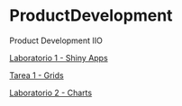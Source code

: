 # ProductDevelopment
Product Development IIO

<a href="https://github.com/HectorMendia/ProductDevelopment/tree/master/Lab1">Laboratorio 1 - Shiny Apps</a>

<a href="https://github.com/HectorMendia/ProductDevelopment/tree/master/Tarea1">Tarea 1 - Grids</a>

<a href="https://github.com/HectorMendia/ProductDevelopment/tree/master/Lab2">Laboratorio 2 - Charts</a>



